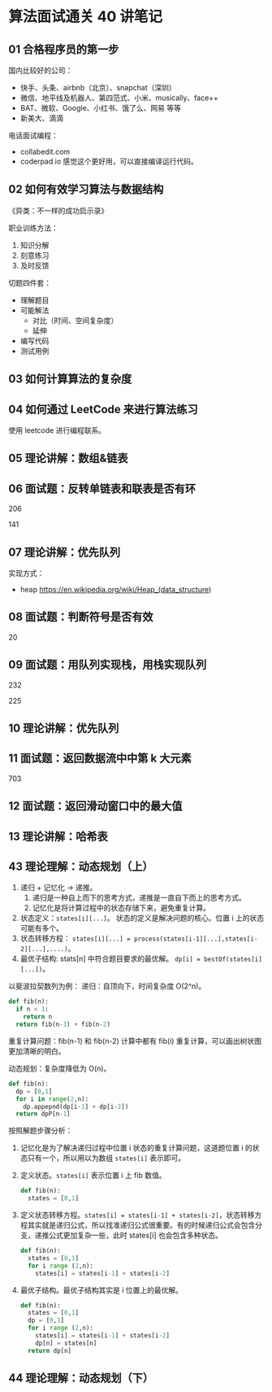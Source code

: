 # 算法面试通关 40 讲笔记

## 01 合格程序员的第一步

国内比较好的公司：

- 快手、头条、airbnb（北京）、snapchat（深圳）
- 微信、地平线及机器人、第四范式、小米、musically、face++
- BAT、微软、Google、小红书、饿了么、网易 等等
- 新美大、滴滴

电话面试编程：

- collabedit.com
- coderpad.io 感觉这个更好用，可以直接编译运行代码。

## 02 如何有效学习算法与数据结构

《异类：不一样的成功启示录》

职业训练方法：

1. 知识分解
2. 刻意练习
3. 及时反馈

切题四件套：

- 理解题目
- 可能解法
  - 对比（时间、空间复杂度）
  - 延伸
- 编写代码
- 测试用例

## 03 如何计算算法的复杂度

## 04 如何通过 LeetCode 来进行算法练习

使用 leetcode 进行编程联系。

## 05 理论讲解：数组&链表

## 06 面试题：反转单链表和联表是否有环

206

141

## 07 理论讲解：优先队列

实现方式：

- heap <https://en.wikipedia.org/wiki/Heap_(data_structure>)

## 08 面试题：判断符号是否有效

20

## 09 面试题：用队列实现栈，用栈实现队列

232

225

## 10 理论讲解：优先队列

## 11 面试题：返回数据流中中第 k 大元素

703

## 12 面试题：返回滑动窗口中的最大值

## 13 理论讲解：哈希表

## 43 理论理解：动态规划（上）

1. 递归 + 记忆化 -> 递推。
   1. 递归是一种自上而下的思考方式，递推是一直自下而上的思考方式。
   2. 记忆化是将计算过程中的状态存储下来，避免重复计算。
2. 状态定义：`states[i][...]`。 状态的定义是解决问题的核心。位置 i 上的状态可能有多个。
3. 状态转移方程： `states[i][...] = process(states[i-1][...],states[i-2][...],....)`。
4. 最优子结构: stats[n] 中符合题目要求的最优解。 `dp[i] = bestOf(states[i][...])`。

以斐波拉契数列为例：
递归：自顶向下，时间复杂度 O(2^n)。

```python
def fib(n):
  if n < 1:
    return n
  return fib(n-1) + fib(n-2)
```

重复计算问题：fib(n-1) 和 fib(n-2) 计算中都有 fib(i) 重复计算，可以画出树状图更加清晰的明白。

动态规划：复杂度降低为 O(n)。

```python
def fib(n):
  dp = [0,1]
  for i in range(2,n):
    dp.appepnd(dp[i-1] + dp[i-2])
  return dpP[n-1]
```

按照解题步骤分析：

1. 记忆化是为了解决递归过程中位置 i 状态的重复计算问题，这道题位置 i 的状态只有一个，所以用以为数组 `states[i]` 表示即可。

2. 定义状态。`states[i]` 表示位置 i 上 fib 数值。

   ```python
   def fib(n):
     states = [0,1]
   ```

3. 定义状态转移方程。`states[i] = states[i-1] + states[i-2]`，状态转移方程其实就是递归公式，所以找准递归公式很重要。有的时候递归公式会包含分支，递推公式更加复杂一些，此时 states[i] 也会包含多种状态。

   ```python
   def fib(n):
     states = [0,1]
     for i range (2,n):
       states[i] = states[i-1] + states[i-2]
   ```

4. 最优子结构。最优子结构其实是 i 位置上的最优解。

   ```python
   def fib(n):
     states = [0,1]
     dp = [0,1]
     for i range (2,n):
       states[i] = states[i-1] + states[i-2]
       dp[n] = states[n]
     return dp[n]
   ```

## 44 理论理解：动态规划（下）
